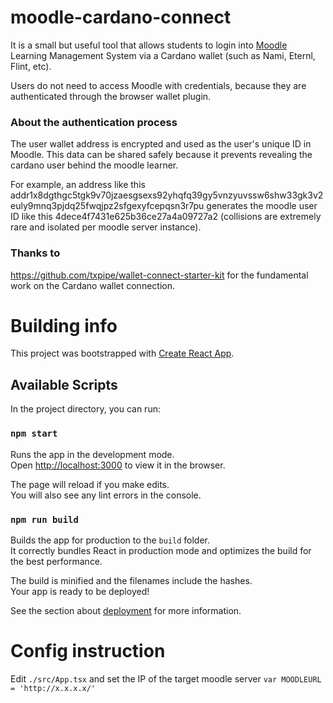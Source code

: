 # moodle-cardano-connect
It is a small but useful tool that allows students to login into [Moodle](https://moodle.org) Learning Management System via a Cardano wallet (such as Nami, Eternl, Flint, etc).

Users do not need to access Moodle with credentials, because they are authenticated through the browser wallet plugin.

### About the authentication process
The user wallet address is encrypted and used as the user's unique ID in Moodle. This data can be shared safely because it prevents revealing the cardano user behind the moodle learner.

For example, an address like this addr1x8dgthgc5tgk9v70jzaesgsexs92yhqfq39gy5vnzyuvssw6shw33gk3v2euly9mnq3pjdq25fwqjpz2sfgexyfcepqsn3r7pu generates the moodle user ID like this 4dece4f7431e625b36ce27a4a09727a2 (collisions are extremely rare and isolated per moodle server instance).

### Thanks to 
https://github.com/txpipe/wallet-connect-starter-kit for the fundamental work on the Cardano wallet connection.


# Building info
This project was bootstrapped with [Create React App](https://github.com/facebook/create-react-app).

## Available Scripts

In the project directory, you can run:

### `npm start`

Runs the app in the development mode.\
Open [http://localhost:3000](http://localhost:3000) to view it in the browser.

The page will reload if you make edits.\
You will also see any lint errors in the console.

### `npm run build`

Builds the app for production to the `build` folder.\
It correctly bundles React in production mode and optimizes the build for the best performance.

The build is minified and the filenames include the hashes.\
Your app is ready to be deployed!

See the section about [deployment](https://facebook.github.io/create-react-app/docs/deployment) for more information.

# Config instruction
Edit `./src/App.tsx` and set the IP of the target moodle server `var MOODLEURL = 'http://x.x.x.x/'`

